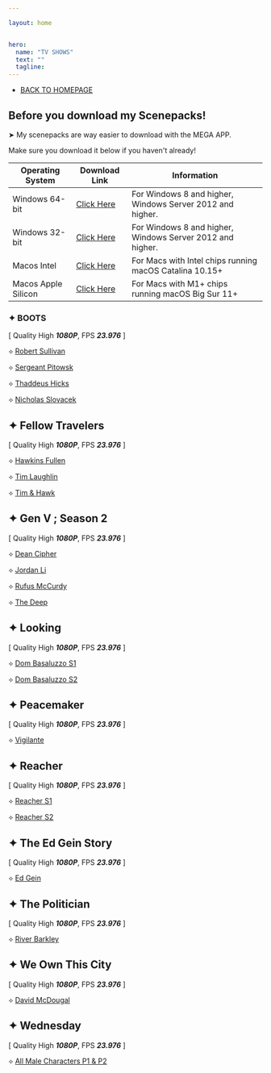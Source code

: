```yaml
---

layout: home


hero:
  name: "TV SHOWS"
  text: ""
  tagline: 
---
```


- [BACK TO HOMEPAGE](/index)

## Before you download my Scenepacks!
➤ My scenepacks are way easier to download with the MEGA APP.

Make sure you download it below if you haven't already!

| Operating System | Download Link | Information |
|---|---|---|
| Windows 64-bit | [Click Here](https://mega.nz/MEGAsyncSetup64.exe) | For Windows 8 and higher, Windows Server 2012 and higher. |
| Windows 32-bit | [Click Here](https://mega.nz/MEGAsyncSetup32.exe) | For Windows 8 and higher, Windows Server 2012 and higher. |
| Macos Intel | [Click Here](https://mega.nz/MEGAsyncSetup.dmg) | For Macs with Intel chips running macOS Catalina 10.15+ |
| Macos Apple Silicon | [Click Here](https://mega.nz/MEGAsyncSetupArm64.dmg) | For Macs with M1+ chips running macOS Big Sur 11+ |

### ✦ BOOTS
[ Quality High ___1080P___, FPS ___23.976___ ]

⟡ [Robert Sullivan](https://mega.nz/file/4TI30Y5C#cVjaLx8hZm_8p1ghHe8FzE84mP-1MTXu39qx9I_EM58)

⟡ [Sergeant Pitowsk](https://mega.nz/file/ML43FThQ#rTsz2amF73Yg_Fk5Pt6cG3c5GETB0Gy3fT8WGTCv-O0) 

⟡ [Thaddeus Hicks](https://mega.nz/file/VaQRnZCB#p_xgo6-icubdr_iHWyEqYWTm5kfQPGRGvlb4ZI2ipDo)

⟡ [Nicholas Slovacek](https://mega.nz/folder/FOQkDAQa#aAcEWhwroh0OYJqsRMWVew)

## ✦ Fellow Travelers
[ Quality High ___1080P___, FPS ___23.976___ ]

⟡ [Hawkins Fullen](https://mega.nz/folder/9GI2RSYD#X75QLPfqIxxgiQSP6XaEzA)

⟡ [Tim Laughlin](https://mega.nz/folder/YGhllDpY#Rd13LeX3_0XLyowNUkHYtQ)

⟡ [Tim & Hawk](https://mega.nz/folder/wOgWmRZJ#8JVofaPTJ_L0AYbXOqWxRg)

## ✦ Gen V ; Season 2
[ Quality High ___1080P___, FPS ___23.976___ ]

⟡ [Dean Cipher](https://mega.nz/folder/pHhhUBqL#zabT4ua1Rh6Frr4ruCgpJA)

⟡ [Jordan Li](https://mega.nz/folder/BahBHS7J#UWraNzUeDbnm7ZTliMohpA)

⟡ [Rufus McCurdy](https://mega.nz/folder/kLwTgIiI#3TZ5lIICkWbNHbFP0Y_zww)

⟡ [The Deep](https://mega.nz/folder/8XYCmD4D#Ki6qG_2t9GfPDQ6PgyiTVQ)

## ✦ Looking
[ Quality High ___1080P___, FPS ___23.976___ ]

⟡ [Dom Basaluzzo S1](https://mega.nz/file/JXADiQKa#b67m63fwkkdwA_26F0HJIJW3pN5rYHLC9UcXNV00yiA)

⟡ [Dom Basaluzzo S2](https://mega.nz/file/UXJSWCIL#SBH13eCr4oGhGCP2qQ-Kgs2xRMexdOqQWSyerPM0jtM)

## ✦ Peacemaker
[ Quality High ___1080P___, FPS ___23.976___ ]

⟡ [Vigilante]()

## ✦ Reacher
[ Quality High ___1080P___, FPS ___23.976___ ]

⟡ [Reacher S1](https://mega.nz/folder/EDgRiC6T#6Kvxd1BHler2cabHrTR9zw)

⟡ [Reacher S2](https://mega.nz/folder/RLwkFKhQ#n19smQOErzLah6RZl_BoDQ)

## ✦ The Ed Gein Story
[ Quality High ___1080P___, FPS ___23.976___ ]

⟡ [Ed Gein](https://mega.nz/folder/cPo1FAhS#IAv2m-Eteo9a6gFX4bfwCQ)

## ✦ The Politician
[ Quality High ___1080P___, FPS ___23.976___ ]

⟡ [River Barkley](https://mega.nz/folder/xWwxzKBB#eno-plBNYXnz3kh22P9ufQ)

## ✦ We Own This City
[ Quality High ___1080P___, FPS ___23.976___ ]

⟡ [David McDougal](https://mega.nz/folder/ZeQ10AoJ#NKm-Ne5DX9cC4fYNgHqyQw)

## ✦ Wednesday
[ Quality High ___1080P___, FPS ___23.976___ ]

⟡ [All Male Characters P1 & P2](https://mega.nz/folder/VG4nVITJ#iPG9stK5wrv5UCchv-Z-Aw)
